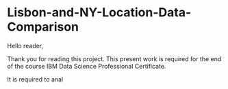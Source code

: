 # Lisbon-and-NY-Location-Data-Comparison

Hello reader,

Thank you for reading this project. This present work is required for the end of the course IBM Data Science Professional Certificate.

It is required to anal
